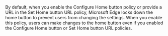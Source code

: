 By default, when you enable the Configure Home button policy or provide a URL in the Set Home button URL policy, Microsoft Edge locks down the home button to prevent users from changing the settings.  When you enable this policy, users can make changes to the home button even if you enabled the Configure Home button or Set Home button URL policies. 